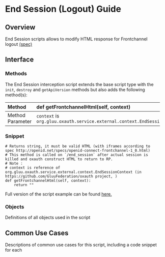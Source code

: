 # End Session (Logout) Guide

## Overview

End Session scripts allows to modify HTML response for Frontchannel logout [(spec)](https://openid.net/specs/openid-connect-frontchannel-1_0.html)

## Interface

### Methods

The End Session interception script extends the base script type with the `init`, `destroy` and `getApiVersion` methods but also adds the following method(s):

|Method|def getFrontchannelHtml(self, context)|
|:---|:---|
|Method Parameter|`context` is `org.gluu.oxauth.service.external.context.EndSessionContext`|

### Snippet

    # Returns string, it must be valid HTML (with iframes according to spec http://openid.net/specs/openid-connect-frontchannel-1_0.html)
    # This method is called on `/end_session` after actual session is killed and oxauth construct HTML to return to RP.
    # Note :
    # context is reference of org.gluu.oxauth.service.external.context.EndSessionContext (in https://github.com/GluuFederation/oxauth project, )
    def getFrontchannelHtml(self, context):
        return ""

Full version of the script example can be found [here.](https://github.com/GluuFederation/community-edition-setup/blob/version_4.3.0/static/extension/end_session/end_session.py)

### Objects

Definitions of all objects used in the script

## Common Use Cases

Descriptions of common use cases for this script, including a code snippet for each
